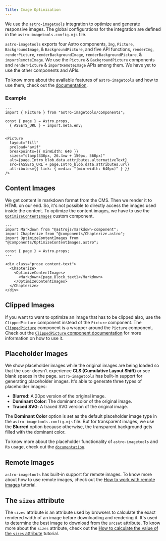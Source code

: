 ```yaml
---
Title: Image Optimization
---
```


We use the [`astro-imagetools`](https://github.com/RafidMuhymin/astro-imagetools) integration to optimize and generate responsive images. The global configurations for the integration are defined in the `astro-imagetools.config.mjs` file.

`astro-imagetools` exports four Astro components, `Img`, `Picture`, `BackgroundImage`, & `BackgroundPicture`, and five API functions, `renderImg`, `renderPicture`, `renderBackgroundImage`, `renderBackgroundPicture`, & `importRemoteImage`. We use the `Picture` & `BackgroundPicture` components and `renderPicture` & `importRemoteImage` APIs among them. We have yet to use the other components and APIs.

To know more about the available features of `astro-imagetools` and how to use them, check out the [documentation](https://astro-imagetools-docs.vercel.app/).

### Example

```astro
---
import { Picture } from "astro-imagetools/components";

const { page } = Astro.props,
  { ASSETS_URL } = import.meta.env;
---

<Picture
  layout="fill"
  preload="avif"
  breakpoints={{ minWidth: 640 }}
  sizes="clamp(330px, 26.4vw + 150px, 560px)"
  alt={page.Intro_blob.data.attributes.alternativeText}
  src={ASSETS_URL + page.Intro_blob.data.attributes.url}
  attributes={{ link: { media: "(min-width: 640px)" } }}
/>
```

## Content Images

We get content in markdown format from the CMS. Then we render it to HTML on our end. So, it's not possible to directly access the images used inside the content. To optimize the content images, we have to use the [`OptimizeContentImages`](/src/components/OptimizeContentImages.astro) custom component.

```astro
---
import Markdown from "@astrojs/markdown-component";
import Chapterize from "@components/Chapterize.astro";
import OptimizeContentImages from "@components/OptimizeContentImages.astro";

const { page } = Astro.props;
---

<div class="prose content-text">
  <Chapterize>
    <OptimizeContentImages>
      <Markdown>{page.Block_text}</Markdown>
    </OptimizeContentImages>
  </Chapterize>
</div>
```

## Clipped Images

If you want to want to optimize an image that has to be clipped also, use the `ClippedPicture` component instead of the `Picture` component. The [`ClippedPicture`](/src/components/ClippedPicture.astro) component is a wrapper around the `Picture` component. Check out the [`ClippedPicture` component documentation](/docs/tutorials/how-to-clip-images.md#clippedpicture-component) for more information on how to use it.

## Placeholder Images

We show placeholder images while the original images are being loaded so that the user doesn't experience **CLS (Cumulative Layout Shift)** or see blank spaces in the page. `astro-imagetools` has built-in support for generating placeholder images. It's able to generate three types of placeholder images:

- **Blurred**: A 20px version of the original image.
- **Dominant Color**: The dominant color of the original image.
- **Traced SVG**: A traced SVG version of the original image.

The **Dominant Color** option is set as the default placeholder image type in the `astro-imagetools.config.mjs` file. But for transparent images, we use the **Blurred** option because otherwise, the transparent background gets filled with the dominant color.

To know more about the placeholder functionality of `astro-imagetools` and its usage, check out the [`documentation`](https://astro-imagetools-docs.vercel.app/en/components/Picture#placeholder).

## Remote Images

`astro-imagetools` has built-in support for remote images. To know more about how to use remote images, check out the [How to work with remote images](/docs/tutorials/how-to-work-with-remote-images) tutorial.

## The `sizes` attribute

The `sizes` attribute is an attribute used by browsers to calculate the exact rendered width of an image before downloading and rendering it. It's used to determine the best image to download from the `srcset` attribute. To know more about the `sizes` attribute, check out the [How to calculate the value of the `sizes` attribute](/docs/tutorials/how-to-calculate-the-value-of-the-sizes-attribute) tutorial.
